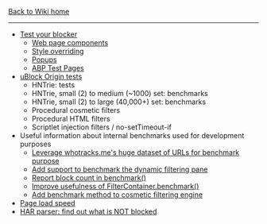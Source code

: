 [Back to Wiki home](./)

***

- [Test your blocker](http://raymondhill.net/ublock/tests.html)
    - [Web page components](http://raymondhill.net/ublock/tiles1.html)
    - [Style overriding](http://raymondhill.net/ublock/adbox.html)
    - [Popups](http://raymondhill.net/ublock/popup.html)
    - [ABP Test Pages](https://testpages.adblockplus.org/)
- [uBlock Origin tests](https://gorhill.github.io/uBlock/tests/)
    - HNTrie: tests
    - HNTrie, small (2) to medium (~1000) set: benchmarks
    - HNTrie, small (2) to large (40,000+) set: benchmarks
    - Procedural cosmetic filters
    - Procedural HTML filters
    - Scriptlet injection filters / no-setTimeout-if
- Useful information about internal benchmarks used for development purposes
    - [Leverage whotracks.me's huge dataset of URLs for benchmark purpose](https://github.com/gorhill/uBlock/commit/5733439f629da948cfc3cae74afa519f6cff7b7f)
    - [Add support to benchmark the dynamic filtering pane](https://github.com/gorhill/uBlock/commit/928ab91ab8b72be1c962370b49a36fbe1e1ded94)
    - [Report block count in benchmark()](https://github.com/gorhill/uBlock/commit/d2cb0f17eadd8cccde8aa80e503dbb6a5e17bd9e)
    - [Improve usefulness of FilterContainer.benchmark()](https://github.com/gorhill/uBlock/commit/92c5f17b78e5056340f462b049c1871ae0467220)
    - [Add benchmark method to cosmetic filtering engine](https://github.com/gorhill/uBlock/commit/1e40f50eb3c1347afea251dce603f432e2199606)
- [Page load speed](http://www.raymondhill.net/ublock/pageloadspeed.html)
- [HAR parser: find out what is NOT blocked](http://raymondhill.net/httpsb/har-parser.html)